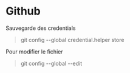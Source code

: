 # Github

Sauvegarde des credentials
>  git config --global credential.helper store

Pour modifier le fichier
>  git config --global --edit